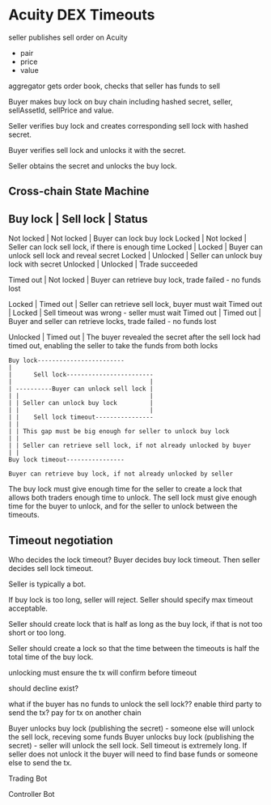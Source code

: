# Acuity DEX Timeouts

seller publishes sell order on Acuity
- pair
- price
- value

aggregator gets order book, checks that seller has funds to sell

Buyer makes buy lock on buy chain including hashed secret, seller, sellAssetId, sellPrice and value.

Seller verifies buy lock and creates corresponding sell lock with hashed secret.

Buyer verifies sell lock and unlocks it with the secret.

Seller obtains the secret and unlocks the buy lock.

## Cross-chain State Machine

Buy lock   | Sell lock   | Status
----------------------------------
Not locked | Not locked  | Buyer can lock buy lock
Locked     | Not locked  | Seller can lock sell lock, if there is enough time
Locked     | Locked      | Buyer can unlock sell lock and reveal secret
Locked     | Unlocked    | Seller can unlock buy lock with secret
Unlocked   | Unlocked    | Trade succeeded

Timed out  | Not locked  | Buyer can retrieve buy lock, trade failed - no funds lost

Locked     | Timed out   | Seller can retrieve sell lock, buyer must wait
Timed out  | Locked      | Sell timeout was wrong - seller must wait
Timed out  | Timed out   | Buyer and seller can retrieve locks, trade failed - no funds lost

Unlocked   | Timed out   | The buyer revealed the secret after the sell lock had timed out, enabling the seller to take the funds from both locks

```
Buy lock------------------------
|
|      Sell lock------------------------
|                                      |
| ----------Buyer can unlock sell lock |
| |                                    |
| | Seller can unlock buy lock         |
| |                                    |
| |    Sell lock timeout----------------
| |
| | This gap must be big enough for seller to unlock buy lock
| |
| | Seller can retrieve sell lock, if not already unlocked by buyer
| |
Buy lock timeout----------------

Buyer can retrieve buy lock, if not already unlocked by seller
```

The buy lock must give enough time for the seller to create a lock that allows both traders enough time to unlock.
The sell lock must give enough time for the buyer to unlock, and for the seller to unlock between the timeouts.

## Timeout negotiation
Who decides the lock timeout? Buyer decides buy lock timeout. Then seller decides sell lock timeout.

Seller is typically a bot.


If buy lock is too long, seller will reject. Seller should specify max timeout acceptable.

Seller should create lock that is half as long as the buy lock, if that is not too short or too long.

Seller should create a lock so that the time between the timeouts is half the total time of the buy lock.


unlocking must ensure the tx will confirm before timeout


should decline exist?

what if the buyer has no funds to unlock the sell lock??
enable third party to send the tx?
pay for tx on another chain

Buyer unlocks buy lock (publishing the secret) - someone else will unlock the sell lock, receving some funds
Buyer unlocks buy lock (publishing the secret) - seller will unlock the sell lock. Sell timeout is extremely long. If seller does not unlock it the buyer will need to find base funds or someone else to send the tx. 


Trading Bot

Controller Bot

